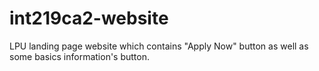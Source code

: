 # int219ca2-website
LPU landing page website which contains "Apply Now" button as well as some basics information's button. 
